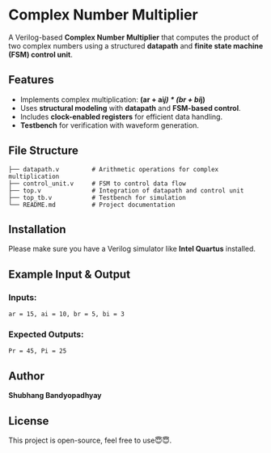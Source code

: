 # Complex Number Multiplier

A Verilog-based **Complex Number Multiplier** that computes the product of two complex numbers using a structured **datapath** and **finite state machine (FSM) control unit**.

## Features
- Implements complex multiplication: **(ar + ai*j) * (br + bi*j)**
- Uses **structural modeling** with **datapath** and **FSM-based control**.
- Includes **clock-enabled registers** for efficient data handling.
- **Testbench** for verification with waveform generation.

## File Structure
```
├── datapath.v         # Arithmetic operations for complex multiplication
├── control_unit.v     # FSM to control data flow
├── top.v              # Integration of datapath and control unit
├── top_tb.v           # Testbench for simulation
└── README.md          # Project documentation
```

## Installation
Please make sure you have a Verilog simulator like **Intel Quartus** installed.

## Example Input & Output
### Inputs:
```
ar = 15, ai = 10, br = 5, bi = 3
```
### Expected Outputs:
```
Pr = 45, Pi = 25
```

## Author
**Shubhang Bandyopadhyay**

## License
This project is open-source, feel free to use😇😇.
